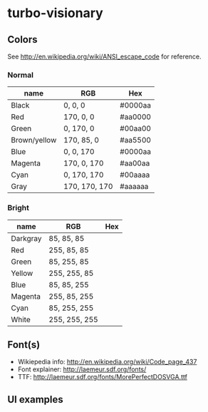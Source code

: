 # turbo-visionary

## Colors

See http://en.wikipedia.org/wiki/ANSI_escape_code for reference.

### Normal

name          | RGB | Hex
--------------|-----|----
Black         | 0, 0, 0 | #0000aa
Red           | 170, 0, 0 | #aa0000
Green         | 0, 170, 0 | #00aa00
Brown/yellow  | 170, 85, 0 | #aa5500
Blue          | 0, 0, 170 | #0000aa
Magenta       | 170, 0, 170 | #aa00aa
Cyan          | 0, 170, 170 | #00aaaa
Gray          | 170, 170, 170 | #aaaaaa

### Bright

name          | RGB | Hex
--------------|-----|----
Darkgray|	85, 85, 85 |
Red     |	255, 85, 85 |
Green	  |85, 255, 85 |
Yellow	|255, 255, 85 |
Blue	  |85, 85, 255 |
Magenta	|255, 85, 255 |
Cyan	  |85, 255, 255 |
White	  |255, 255, 255 |

## Font(s)

  - Wikiepedia info: http://en.wikipedia.org/wiki/Code_page_437
  - Font explainer: http://laemeur.sdf.org/fonts/
  - TTF: http://laemeur.sdf.org/fonts/MorePerfectDOSVGA.ttf

## UI examples

